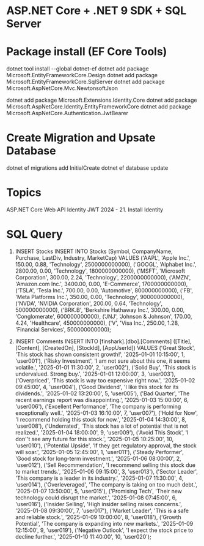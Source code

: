 # ASP.NET Core + .NET 9 SDK + SQL Server

# Package install (EF Core Tools)
dotnet tool install --global dotnet-ef
dotnet add package Microsoft.EntityFrameworkCore.Design
dotnet add package Microsoft.EntityFrameworkCore.SqlServer
dotnet add package Microsoft.AspNetCore.Mvc.NewtonsoftJson

dotnet add package Microsoft.Extensions.Identity.Core
dotnet add package Microsoft.AspNetCore.Identity.EntityFrameworkCore
dotnet add package Microsoft.AspNetCore.Authentication.JwtBearer

# Create Migration and Upsate Database
dotnet ef migrations add InitialCreate
dotnet ef database update

# Topics
ASP.NET Core Web API Identity JWT 2024 - 21. Install Identity

# SQL Query
1. INSERT Stocks
INSERT INTO Stocks (Symbol, CompanyName, Purchase, LastDiv, Industry, MarketCap)
VALUES
('AAPL', 'Apple Inc.', 150.00, 0.88, 'Technology', 2500000000000),
('GOOGL', 'Alphabet Inc.', 2800.00, 0.00, 'Technology', 1800000000000),
('MSFT', 'Microsoft Corporation', 300.00, 2.24, 'Technology', 2200000000000),
('AMZN', 'Amazon.com Inc.', 3400.00, 0.00, 'E-Commerce', 1700000000000),
('TSLA', 'Tesla Inc.', 700.00, 0.00, 'Automotive', 800000000000),
('FB', 'Meta Platforms Inc.', 350.00, 0.00, 'Technology', 900000000000),
('NVDA', 'NVIDIA Corporation', 200.00, 0.64, 'Technology', 500000000000),
('BRK.B', 'Berkshire Hathaway Inc.', 300.00, 0.00, 'Conglomerate', 600000000000),
('JNJ', 'Johnson & Johnson', 170.00, 4.24, 'Healthcare', 450000000000),
('V', 'Visa Inc.', 250.00, 1.28, 'Financial Services', 500000000000);

2. INSERT Comments
INSERT INTO [finshark].[dbo].[Comments] ([Title], [Content], [CreatedOn], [StockId], [AppUserId])
VALUES 
('Great Stock', 'This stock has shown consistent growth!', '2025-01-01 10:15:00', 1, 'user001'),
('Risky Investment', 'I am not sure about this one, it seems volatile.', '2025-01-01 11:30:00', 2, 'user002'),
('Solid Buy', 'This stock is undervalued. Strong buy.', '2025-01-01 12:00:00', 3, 'user003'),
('Overpriced', 'This stock is way too expensive right now.', '2025-01-02 09:45:00', 4, 'user004'),
('Good Dividend', 'I like this stock for its dividends.', '2025-01-02 13:20:00', 5, 'user005'),
('Bad Quarter', 'The recent earnings report was disappointing.', '2025-01-03 15:00:00', 6, 'user006'),
('Excellent Performance', 'The company is performing exceptionally well.', '2025-01-03 16:10:00', 7, 'user007'),
('Hold for Now', 'I recommend holding this stock for now.', '2025-01-04 14:30:00', 8, 'user008'),
('Underrated', 'This stock has a lot of potential that is not realized.', '2025-01-04 18:00:00', 9, 'user009'),
('Avoid This Stock', 'I don''t see any future for this stock.', '2025-01-05 10:25:00', 10, 'user010'),
('Potential Upside', 'If they get regulatory approval, the stock will soar.', '2025-01-05 12:45:00', 1, 'user011'),
('Steady Performer', 'Good stock for long-term investment.', '2025-01-06 08:00:00', 2, 'user012'),
('Sell Recommendation', 'I recommend selling this stock due to market trends.', '2025-01-06 09:15:00', 3, 'user013'),
('Sector Leader', 'This company is a leader in its industry.', '2025-01-07 11:30:00', 4, 'user014'),
('Overleveraged', 'The company is taking on too much debt.', '2025-01-07 13:50:00', 5, 'user015'),
('Promising Tech', 'Their new technology could disrupt the market.', '2025-01-08 07:45:00', 6, 'user016'),
('Insider Selling', 'High insider selling raises concerns.', '2025-01-08 09:30:00', 7, 'user017'),
('Market Leader', 'This is a safe and reliable stock.', '2025-01-09 10:00:00', 8, 'user018'),
('Growth Potential', 'The company is expanding into new markets.', '2025-01-09 12:15:00', 9, 'user019'),
('Negative Outlook', 'I expect the stock price to decline further.', '2025-01-10 11:40:00', 10, 'user020');

